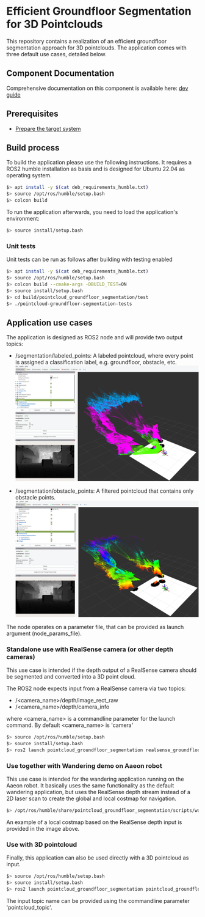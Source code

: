 # Efficient Groundfloor Segmentation for 3D Pointclouds

This repository contains a realization of an efficient groundfloor segmentation approach for 3D pointclouds.
The application comes with three default use cases, detailed below.

## Component Documentation

Comprehensive documentation on this component is available here: [dev guide](https://docs.openedgeplatform.intel.com/edge-ai-suites/robotics-ai-suite/main/robotics/dev_guide/tutorials_amr/perception/pointcloud-groundfloor-segmentation.html)

## Prerequisites

- [Prepare the target system](https://docs.openedgeplatform.intel.com/edge-ai-suites/robotics-ai-suite/main/robotics/gsg_robot/prepare-system.html)

## Build process

To build the application please use the following instructions. It requires a ROS2 humble installation as basis and is designed for Ubuntu 22.04 as operating system.

```bash
$> apt install -y $(cat deb_requirements_humble.txt)
$> source /opt/ros/humble/setup.bash
$> colcon build

```

To run the application afterwards, you need to load the application's environment:

```bash
$> source install/setup.bash
```

### Unit tests

Unit tests can be run as follows after building with testing enabled

```bash
$> apt install -y $(cat deb_requirements_humble.txt)
$> source /opt/ros/humble/setup.bash
$> colcon build --cmake-args -DBUILD_TEST=ON
$> source install/setup.bash
$> cd build/pointcloud_groundfloor_segmentation/test
$> ./pointcloud-groundfloor-segmentation-tests
```

## Application use cases

The application is designed as ROS2 node and will provide two output topics:

- /segmentation/labeled_points: A labeled pointcloud, where every point is assigned a classification label, e.g. groundfloor, obstacle, etc.
![Labeled Pointcloud](docs/image1.png)

- /segmentation/obstacle_points: A filtered pointcloud that contains only obstacle points.
![Obstacle Pointcloud](docs/image2.png)

The node operates on a parameter file, that can be provided as launch argument (node_params_file).

### Standalone use with RealSense camera (or other depth cameras)

This use case is intended if the depth output of a RealSense camera should be segmented and converted into a 3D point cloud.

The ROS2 node expects input from a RealSense camera via two topics:

- /<camera_name>/depth/image_rect_raw
- /<camera_name>/depth/camera_info

where <camera_name> is a commandline parameter for the launch command. By default <camera_name> is 'camera'

```bash
$> source /opt/ros/humble/setup.bash
$> source install/setup.bash
$> ros2 launch pointcloud_groundfloor_segmentation realsense_groundfloor_segmentation_launch.py
```

### Use together with Wandering demo on Aaeon robot

This use case is intended for the wandering application running on the Aaeon robot. It basically uses the same functionality as the default wandering application, but uses the RealSense depth stream instead of a 2D laser scan to create the global and local costmap for navigation.

```bash
$> /opt/ros/humble/share/pointcloud_groundfloor_segmentation/scripts/wandering_aaeon.sh
```

An example of a local costmap based on the RealSense depth input is provided in the image above.

### Use with 3D pointcloud

Finally, this application can also be used directly with a 3D pointcloud as input.

```bash
$> source /opt/ros/humble/setup.bash
$> source install/setup.bash
$> ros2 launch pointcloud_groundfloor_segmentation pointcloud_groundfloor_segmentation_launch.py
```

The input topic name can be provided using the commandline parameter 'pointcloud_topic'.
